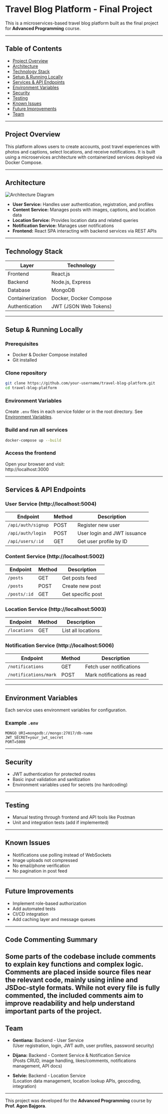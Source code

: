 # Travel Blog Platform - Final Project

This is a microservices-based travel blog platform built as the final project for **Advanced Programming** course.

---

## Table of Contents

- [Project Overview](#project-overview)  
- [Architecture](#architecture)  
- [Technology Stack](#technology-stack)  
- [Setup & Running Locally](#setup--running-locally)  
- [Services & API Endpoints](#services--api-endpoints)  
- [Environment Variables](#environment-variables)  
- [Security](#security)  
- [Testing](#testing)  
- [Known Issues](#known-issues)  
- [Future Improvements](#future-improvements)  
- [Team](#team)

---

## Project Overview

This platform allows users to create accounts, post travel experiences with photos and captions, select locations, and receive notifications. It is built using a microservices architecture with containerized services deployed via Docker Compose.

---

## Architecture

![Architecture Diagram](./docs/architecture-diagram.png)

- **User Service:** Handles user authentication, registration, and profiles  
- **Content Service:** Manages posts with images, captions, and location data  
- **Location Service:** Provides location data and related queries  
- **Notification Service:** Manages user notifications  
- **Frontend:** React SPA interacting with backend services via REST APIs

---

## Technology Stack

| Layer            | Technology            |
|------------------|------------------------|
| Frontend         | React.js              |
| Backend          | Node.js, Express      |
| Database         | MongoDB               |
| Containerization | Docker, Docker Compose|
| Authentication   | JWT (JSON Web Tokens) |

---

## Setup & Running Locally

### Prerequisites

- Docker & Docker Compose installed  
- Git installed

### Clone repository

```bash
git clone https://github.com/your-username/travel-blog-platform.git
cd travel-blog-platform
```

### Environment Variables

Create `.env` files in each service folder or in the root directory. See [Environment Variables](#environment-variables).

### Build and run all services

```bash
docker-compose up --build
```

### Access the frontend

Open your browser and visit:  
http://localhost:3000

---

## Services & API Endpoints

### User Service (http://localhost:5004)

| Endpoint             | Method | Description                |
|----------------------|--------|----------------------------|
| `/api/auth/signup`   | POST   | Register new user          |
| `/api/auth/login`    | POST   | User login and JWT issuance|
| `/api/users/:id`     | GET    | Get user profile by ID     |

### Content Service (http://localhost:5002)

| Endpoint         | Method | Description         |
|------------------|--------|---------------------|
| `/posts`         | GET    | Get posts feed      |
| `/posts`         | POST   | Create new post     |
| `/posts/:id`     | GET    | Get specific post   |

### Location Service (http://localhost:5003)

| Endpoint         | Method | Description         |
|------------------|--------|---------------------|
| `/locations`     | GET    | List all locations  |

### Notification Service (http://localhost:5006)

| Endpoint                | Method | Description                   |
|-------------------------|--------|-------------------------------|
| `/notifications`        | GET    | Fetch user notifications      |
| `/notifications/mark`   | POST   | Mark notifications as read    |

---

## Environment Variables

Each service uses environment variables for configuration.

### Example `.env`

```env
MONGO_URI=mongodb://mongo:27017/db-name
JWT_SECRET=your_jwt_secret
PORT=5000
```

---

## Security

- JWT authentication for protected routes  
- Basic input validation and sanitization  
- Environment variables used for secrets (no hardcoding)  

---

## Testing

- Manual testing through frontend and API tools like Postman  
- Unit and integration tests (add if implemented)

---

## Known Issues

- Notifications use polling instead of WebSockets  
- Image uploads not compressed  
- No email/phone verification  
- No pagination in post feed

---

## Future Improvements

- Implement role-based authorization  
- Add automated tests  
- CI/CD integration  
- Add caching layer and message queues

---
## Code Commenting Summary
Some parts of the codebase include comments to explain key functions and complex logic. Comments are placed inside source files near the relevant code, mainly using inline and JSDoc-style formats. While not every file is fully commented, the included comments aim to improve readability and help understand important parts of the project.
---


## Team

- **Gentiana:** Backend - User Service  
  (User registration, login, JWT auth, user profiles, password security)

- **Dijana:** Backend - Content Service & Notification Service  
  (Posts CRUD, image handling, likes/comments, notifications management, API docs)

- **Selvie:** Backend - Location Service  
  (Location data management, location lookup APIs, geocoding, integration)

---

This project was developed for the **Advanced Programming** course by **Prof. Agon Bajgora**.